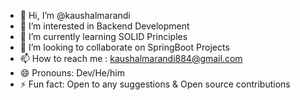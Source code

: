 - 👋 Hi, I’m @kaushalmarandi
- 👀 I’m interested in Backend Development
- 🌱 I’m currently learning SOLID Principles
- 💞️ I’m looking to collaborate on SpringBoot Projects
- 📫 How to reach me : kaushalmarandi884@gmail.com
- 😄 Pronouns: Dev/He/him
- ⚡ Fun fact: Open to any suggestions & Open source contributions

<!---
kaushalmarandi/kaushalmarandi is a ✨ special ✨ repository because its `README.md` (this file) appears on your GitHub profile.
You can click the Preview link to take a look at your changes.
--->
